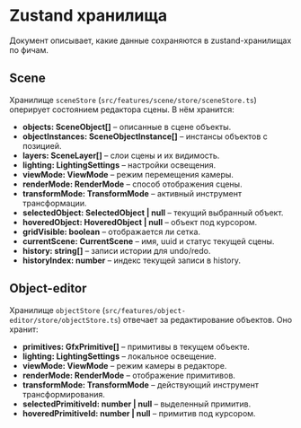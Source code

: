 # Zustand хранилища

Документ описывает, какие данные сохраняются в zustand-хранилищах по фичам.

## Scene
Хранилище `sceneStore` (`src/features/scene/store/sceneStore.ts`) оперирует состоянием редактора сцены. В нём хранится:
- **objects: SceneObject[]** – описанные в сцене объекты.
- **objectInstances: SceneObjectInstance[]** – инстансы объектов с позицией.
- **layers: SceneLayer[]** – слои сцены и их видимость.
- **lighting: LightingSettings** – настройки освещения.
- **viewMode: ViewMode** – режим перемещения камеры.
- **renderMode: RenderMode** – способ отображения сцены.
- **transformMode: TransformMode** – активный инструмент трансформации.
- **selectedObject: SelectedObject | null** – текущий выбранный объект.
- **hoveredObject: HoveredObject | null** – объект под курсором.
- **gridVisible: boolean** – отображается ли сетка.
- **currentScene: CurrentScene** – имя, uuid и статус текущей сцены.
- **history: string[]** – записи истории для undo/redo.
- **historyIndex: number** – индекс текущей записи в history.

## Object-editor
Хранилище `objectStore` (`src/features/object-editor/store/objectStore.ts`) отвечает за редактирование объектов. Оно хранит:
- **primitives: GfxPrimitive[]** – примитивы в текущем объекте.
- **lighting: LightingSettings** – локальное освещение.
- **viewMode: ViewMode** – режим камеры в редакторе.
- **renderMode: RenderMode** – отображение примитивов.
- **transformMode: TransformMode** – действующий инструмент трансформирования.
- **selectedPrimitiveId: number | null** – выделенный примитив.
- **hoveredPrimitiveId: number | null** – примитив под курсором.
